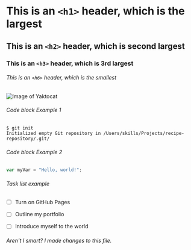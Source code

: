 # This is an `<h1>` header, which is the largest

## This is an `<h2>` header, which is second largest

### This is an `<h3>` header, which is 3rd largest

###### This is an `<h6>` header, which is the smallest

![Image of Yaktocat](https://octodex.github.com/images/yaktocat.png)

###### Code block Example 1
```
$ git init
Initialized empty Git repository in /Users/skills/Projects/recipe-repository/.git/
```


###### Code block Example 2
``` javascript
var myVar = "Hello, world!";
```

###### Task list example
- [ ] Turn on GitHub Pages
- [ ] Outline my portfolio
- [ ] Introduce myself to the world


###### Aren't I smart?  I made changes to this file.
